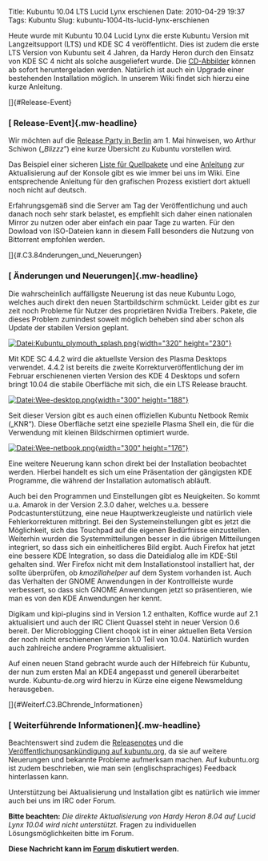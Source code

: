 Title: Kubuntu 10.04 LTS Lucid Lynx erschienen
Date: 2010-04-29 19:37
Tags: Kubuntu
Slug: kubuntu-1004-lts-lucid-lynx-erschienen

Heute wurde mit Kubuntu 10.04 Lucid Lynx die erste Kubuntu Version mit
Langzeitsupport (LTS) und KDE SC 4 veröffentlicht. Dies ist zudem die
erste LTS Version von Kubuntu seit 4 Jahren, da Hardy Heron durch den
Einsatz von KDE SC 4 nicht als solche ausgeliefert wurde. Die
[CD-Abbilder](http://releases.ubuntu.com/kubuntu/lucid/ "http://releases.ubuntu.com/kubuntu/lucid/")
können ab sofort heruntergeladen werden. Natürlich ist auch ein Upgrade
einer bestehenden Installation möglich. In unserem Wiki findet sich
hierzu eine kurze Anleitung.


[]{#Release-Event}  

### [ Release-Event]{.mw-headline}


Wir möchten auf die [Release Party in
Berlin](http://ubuntu-berlin.de/lucid-release-party "http://ubuntu-berlin.de/lucid-release-party")
am 1. Mai hinweisen, wo Arthur Schiwon („*Blizzz*”) eine kurze Übersicht
zu Kubuntu vorstellen wird.


<!--break--><!--break-->

Das Beispiel einer sicheren [Liste für
Quellpakete](/Konfiguration/Programme_installieren/Paketmanagement/Paketquellen/Lucid "Konfiguration/Programme installieren/Paketmanagement/Paketquellen/Lucid")
und eine
[Anleitung](/Installation/Upgrade/9.10_auf_10.04_konsole "Installation/Upgrade/9.10 auf 10.04 konsole")
zur Aktualisierung auf der Konsole gibt es wie immer bei uns im Wiki.
Eine entsprechende Anleitung für den grafischen Prozess existiert dort
aktuell noch nicht auf deutsch.


Erfahrungsgemäß sind die Server am Tag der Veröffentlichung und auch
danach noch sehr stark belastet, es empfiehlt sich daher einen
nationalen Mirror zu nutzen oder aber einfach ein paar Tage zu warten.
Für den Dowload von ISO-Dateien kann in diesem Falll besonders die
Nutzung von Bittorrent empfohlen werden.


[]{#.C3.84nderungen_und_Neuerungen}  

### [ Änderungen und Neuerungen]{.mw-headline}


Die wahrscheinlich auffälligste Neuerung ist das neue Kubuntu Logo,
welches auch direkt den neuen Startbildschirm schmückt. Leider gibt es
zur zeit noch Probleme für Nutzer des proprietären Nvidia Treibers.
Pakete, die dieses Problem zumindest soweit möglich beheben sind aber
schon als Update der stabilen Version geplant.


[![Datei:Kubuntu\_plymouth\_splash.png](http://wiki.kubuntu-de.org/images/Kubuntu_plymouth_splash.png){width="320"
height="230"}](/Datei:Kubuntu_plymouth_splash.png "Datei:Kubuntu_plymouth_splash.png")


Mit KDE SC 4.4.2 wird die aktuellste Version des Plasma Desktops
verwendet. 4.4.2 ist bereits die zweite Korrekturveröffentlichung der im
Februar erschienenen vierten Version des KDE 4 Desktops und sofern
bringt 10.04 die stabile Oberfläche mit sich, die ein LTS Release
braucht.


[![Datei:Wee-desktop.png](http://wiki.kubuntu-de.org/images/Wee-desktop.png){width="300"
height="188"}](/Datei:Wee-desktop.png "Datei:Wee-desktop.png")


Seit dieser Version gibt es auch einen offiziellen Kubuntu Netbook Remix
(„KNR“). Diese Oberfläche setzt eine spezielle Plasma Shell ein, die für
die Verwendung mit kleinen Bildschirmen optimiert wurde.


[![Datei:Wee-netbook.png](http://wiki.kubuntu-de.org/images/Wee-netbook.png){width="300"
height="176"}](/Datei:Wee-netbook.png "Datei:Wee-netbook.png")


Eine weitere Neuerung kann schon direkt bei der Installation beobachtet
werden. Hierbei handelt es sich um eine Präsentation der gängigsten KDE
Programme, die während der Installation automatisch abläuft.


Auch bei den Programmen und Einstellungen gibt es Neuigkeiten. So kommt
u.a. Amarok in der Version 2.3.0 daher, welches u.a. bessere
Podcastunterstützung, eine neue Hauptwerkzeugleiste und natürlich viele
Fehlerkorrekturen mitbringt. Bei den Systemeinstellungen gibt es jetzt
die Möglichkeit, sich das Touchpad auf die eigenen Bedürfnisse
einzustellen. Weiterhin wurden die Systemmitteilungen besser in die
übrigen Mitteilungen integriert, so dass sich ein einheitlicheres Bild
ergibt. Auch Firefox hat jetzt eine bessere KDE Integration, so dass die
Dateidialog alle im KDE-Stil gehalten sind. Wer Firefox nicht mit dem
Installationstool installiert hat, der sollte überprüfen, ob
*kmozillahelper* auf dem System vorhanden ist. Auch das Verhalten der
GNOME Anwendungen in der Kontrollleiste wurde verbessert, so dass sich
GNOME Anwendungen jetzt so präsentieren, wie man es von den KDE
Anwendungen her kennt.


Digikam und kipi-plugins sind in Version 1.2 enthalten, Koffice wurde
auf 2.1 aktualisiert und auch der IRC Client Quassel steht in neuer
Version 0.6 bereit. Der Microblogging Client choqok ist in einer
aktuellen Beta Version der noch nicht erschienenen Version 1.0 Teil von
10.04. Natürlich wurden auch zahlreiche andere Programme aktualisiert.


Auf einen neuen Stand gebracht wurde auch der Hilfebreich für Kubuntu,
der nun zum ersten Mal an KDE4 angepasst und generell überarbeitet
wurde. Kubuntu-de.org wird hierzu in Kürze eine eigene Newsmeldung
herausgeben.


[]{#Weiterf.C3.BChrende_Informationen}  

### [ Weiterführende Informationen]{.mw-headline}


Beachtenswert sind zudem die
[Releasenotes](http://www.ubuntu.com/getubuntu/releasenotes/1004 "http://www.ubuntu.com/getubuntu/releasenotes/1004")
und die [Veröffentlichungsankündigung auf
kubuntu.org](http://www.kubuntu.org/news/10.04-lts-release "http://www.kubuntu.org/news/10.04-lts-release"),
da sie auf weitere Neuerungen und bekannte Probleme aufmerksam machen.
Auf kubuntu.org ist zudem beschrieben, wie man sein (englischsprachiges)
Feedback hinterlassen kann.


Unterstützung bei Aktualisierung und Installation gibt es natürlich wie
immer auch bei uns im IRC oder Forum.


**Bitte beachten:** *Die direkte Aktualisierung von Hardy Heron 8.04 auf
Lucid Lynx 10.04 wird nicht unterstützt.* Fragen zu individuellen
Lösungsmöglichkeiten bitte im Forum.


**Diese Nachricht kann im
[Forum](http://forum.kubuntu-de.org/index.php?board=1.0 "http://forum.kubuntu-de.org/index.php?board=1.0")
diskutiert werden.**


<!--<script type="text/javascript"></p><p>    var d = new Date();</p><p>    dom = d.getDate();</p><p>    month = d.getMonth();</p><p>    year = d.getYear();</p><p>    if (year &lt; 2000) year = year - 100;</p><p>    else year = year - 2000;</p><p></p><p>    if (year == 10 && month == 3)</p><p>        days = 29 - dom;</p><p>    else </p><p>        days = 0;</p><p>    if (days &lt; 0) days = 0;</p><p>    if (days &lt; 10) days = days.toString();</p><p></p><p></p><p>var base = 'http://people.canonical.com/~jriddell/10.10-countdown/kubuntu_';</p><p></p><p>document.write('<a href="http://www.kubuntu.org/"><img id="countdownimage" src="'+base+days+'.png" width="180" height="150" border="0" alt="Kubuntu 10.04 LTS - Coming soon" style="padding-top:20px;padding-left:20px;background-color:transparent"></a>');</p><p></script>--><!--<script type="text/javascript"></p><p></p><p>    var d = new Date();</p><p>    dom = d.getDate();</p><p>    month = d.getMonth();</p><p>    year = d.getYear();</p><p>    if (year &lt; 2000) year = year - 100;</p><p>    else year = year - 2000;</p><p></p><p>    if (year == 10 && month == 3)</p><p>        days = 29 - dom;</p><p>    else </p><p>        days = 0;</p><p>    if (days &lt; 0) days = 0;</p><p>    if (days &lt; 10) days = days.toString();</p><p></p><p></p><p>var base = 'http://people.canonical.com/~jriddell/10.10-countdown/kubuntu_';</p><p></p><p>document.write('<a href="http://www.kubuntu.org/"><img id="countdownimage" src="'+base+days+'.png" width="180" height="150" border="0" alt="Kubuntu 10.04 LTS - Coming soon" style="padding-top:20px;padding-left:20px;background-color:transparent"></a>');</p><p></script>-->

